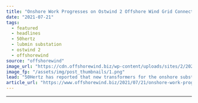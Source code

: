 ```yaml
---
title: "Onshore Work Progresses on Ostwind 2 Offshore Wind Grid Connection"
date: "2021-07-21"
tags: 
  - featured
  - headlines
  - 50hertz
  - lubmin substation
  - ostwind 2
  - offshorewind
source: "offshorewind"
image_url: "https://cdn.offshorewind.biz/wp-content/uploads/sites/2/2021/07/21114003/Ostwind-2-Lubmin-substation-new-transformers_-c-50Hertz.png"
image_fp: "/assets/img/post_thumbnails/1.png"
lead: "50Hertz has reported that new transformers for the onshore substation for the Ostwind 2"
article_url: "https://www.offshorewind.biz/2021/07/21/onshore-work-progresses-on-ostwind-2-offshore-wind-grid-connection/"
---
```


---
